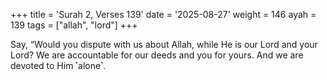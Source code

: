 +++
title = 'Surah 2, Verses 139'
date = '2025-08-27'
weight = 146
ayah = 139
tags = ["allah", "lord"]
+++

Say, “Would you dispute with us about Allah, while He is our Lord and your Lord? We are accountable for our deeds and you for yours. And we are devoted to Him ˹alone˺.